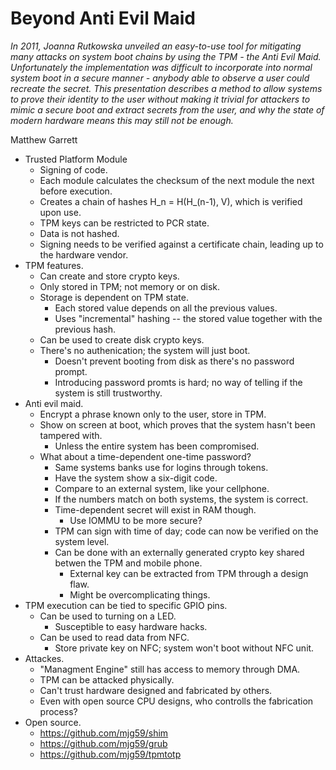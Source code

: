 # Beyond Anti Evil Maid

*In 2011, Joanna Rutkowska unveiled an easy-to-use tool for mitigating many attacks on system boot chains by using the TPM - the Anti Evil Maid. Unfortunately the implementation was difficult to incorporate into normal system boot in a secure manner - anybody able to observe a user could recreate the secret. This presentation describes a method to allow systems to prove their identity to the user without making it trivial for attackers to mimic a secure boot and extract secrets from the user, and why the state of modern hardware means this may still not be enough.*

Matthew Garrett

- Trusted Platform Module
  - Signing of code.
  - Each module calculates the checksum of the next module the next before execution.
  - Creates a chain of hashes H_n = H(H_(n-1), V), which is verified upon use.
  - TPM keys can be restricted to PCR state.
  - Data is not hashed.
  - Signing needs to be verified against a certificate chain, leading up to the hardware vendor.
- TPM features.
  - Can create and store crypto keys.
  - Only stored in TPM; not memory or on disk.
  - Storage is dependent on TPM state.
    - Each stored value depends on all the previous values.
    - Uses "incremental" hashing -- the stored value together with the previous hash.
  - Can be used to create disk crypto keys.
  - There's no authenication; the system will just boot.
    - Doesn't prevent booting from disk as there's no password prompt.
    - Introducing password promts is hard; no way of telling if the system is still trustworthy.
- Anti evil maid.
  - Encrypt a phrase known only to the user, store in TPM.
  - Show on screen at boot, which proves that the system hasn't been tampered with.
    - Unless the entire system has been compromised.
  - What about a time-dependent one-time password?
    - Same systems banks use for logins through tokens.
    - Have the system show a six-digit code.
    - Compare to an external system, like your cellphone.
    - If the numbers match on both systems, the system is correct.
    - Time-dependent secret will exist in RAM though.
      - Use IOMMU to be more secure?
    - TPM can sign with time of day; code can now be verified on the system level.
    - Can be done with an externally generated crypto key shared betwen the TPM and mobile phone.
      - External key can be extracted from TPM through a design flaw.
      - Might be overcomplicating things.
- TPM execution can be tied to specific GPIO pins.
  - Can be used to turning on a LED.
    - Susceptible to easy hardware hacks.
  - Can be used to read data from NFC.
    - Store private key on NFC; system won't boot without NFC unit.
- Attackes.
  - "Managment Engine" still has access to memory through DMA.
  - TPM can be attacked physically.
  - Can't trust hardware designed and fabricated by others.
  - Even with open source CPU designs, who controlls the fabrication process?
- Open source.
  - https://github.com/mjg59/shim
  - https://github.com/mjg59/grub
  - https://github.com/mjg59/tpmtotp
